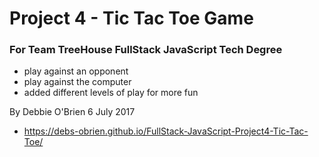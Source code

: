 # Project 4 - Tic Tac Toe Game
### For Team TreeHouse FullStack JavaScript Tech Degree

  - play against an opponent
  - play against the computer
  - added different levels of play for more fun

 By Debbie O'Brien
 6 July 2017
 * https://debs-obrien.github.io/FullStack-JavaScript-Project4-Tic-Tac-Toe/
